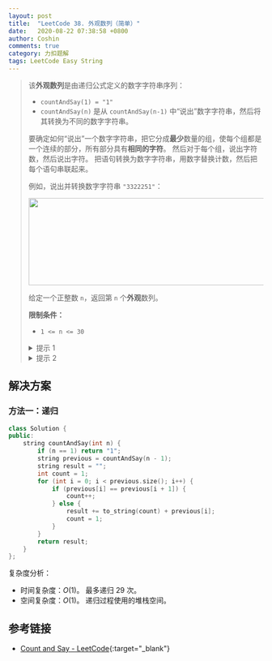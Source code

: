 ```yaml
---
layout: post
title:  "LeetCode 38. 外观数列（简单）"
date:   2020-08-22 07:38:58 +0800
author: Coshin
comments: true
category: 力扣题解
tags: LeetCode Easy String
---
```

> 该**外观数列**是由递归公式定义的数字字符串序列：
> 
> * `countAndSay(1) = "1"`
> * `countAndSay(n)` 是从 `countAndSay(n-1)` 中“说出”数字字符串，然后将其转换为不同的数字字符串。
> 
> 要确定如何“说出”一个数字字符串，把它分成**最少**数量的组，使每个组都是一个连续的部分，所有部分具有**相同的字符**。
> 然后对于每个组，说出字符数，然后说出字符。
> 把语句转换为数字字符串，用数字替换计数，然后把每个语句串联起来。
> 
> 例如，说出并转换数字字符串 `"3322251"`：
> 
> <img alt="" src="https://assets.leetcode.com/uploads/2020/10/23/countandsay.jpg" style="width: 581px; height: 172px;">
> 
> 给定一个正整数 `n`，返回第 `n` 个**外观**数列。
> 
> **限制条件：**
> 
> * `1 <= n <= 30`
> 
> <details>
> <summary>提示 1</summary>
> 下面是从 n=1 到 n=10 的外观数列：
> <pre>
>  1.     1
>  2.     11
>  3.     21
>  4.     1211
>  5.     111221 
>  6.     312211
>  7.     13112221
>  8.     1113213211
>  9.     31131211131221
> 10.     13211311123113112211
> </pre>
> </details>
> 
> <details>
> <summary>提示 2</summary>
> 生成第 <em>n</em> 个，只需要第 <em>n</em> 个。
> </details>

## 解决方案

### 方法一：递归

```cpp
class Solution {
public:
    string countAndSay(int n) {
        if (n == 1) return "1";
        string previous = countAndSay(n - 1);
        string result = "";
        int count = 1;
        for (int i = 0; i < previous.size(); i++) {
            if (previous[i] == previous[i + 1]) {
                count++;
            } else {
                result += to_string(count) + previous[i];
                count = 1;
            }
        }
        return result;
    }
};
```

复杂度分析：
* 时间复杂度：*O*(1)。
  最多递归 29 次。
* 空间复杂度：*O*(1)。
  递归过程使用的堆栈空间。

## 参考链接

* [Count and Say - LeetCode](https://leetcode.com/problems/count-and-say/){:target="_blank"}
